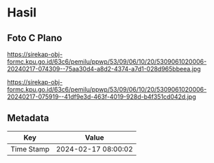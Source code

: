 # Hasil

## Foto C Plano

https://sirekap-obj-formc.kpu.go.id/63c6/pemilu/ppwp/53/09/06/10/20/5309061020006-20240217-074309--75aa30d4-a8d2-4374-a7d1-028d965bbeea.jpg

https://sirekap-obj-formc.kpu.go.id/63c6/pemilu/ppwp/53/09/06/10/20/5309061020006-20240217-075919--41df9e3d-463f-4019-928d-b4f351cd042d.jpg


## Metadata

| Key        | Value               |
| ---------- | ------------------- |
| Time Stamp | 2024-02-17 08:00:02 |



